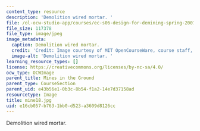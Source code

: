```yaml
---
content_type: resource
description: 'Demolition wired mortar. '
file: /ol-ocw-studio-app/courses/ec-s06-design-for-demining-spring-2007/e16cb057b7631bb0d523a3609d8126cc_mine18.jpg
file_size: 117378
file_type: image/jpeg
image_metadata:
  caption: Demolition wired mortar.
  credit: 'Credit: Image courtesy of MIT OpenCourseWare, course staff, and students.'
  image-alt: 'Demolition wired mortar. '
learning_resource_types: []
license: https://creativecommons.org/licenses/by-nc-sa/4.0/
ocw_type: OCWImage
parent_title: Mines in the Ground
parent_type: CourseSection
parent_uid: e43b56e1-0b3c-8b54-f1a2-14e7d37158ad
resourcetype: Image
title: mine18.jpg
uid: e16cb057-b763-1bb0-d523-a3609d8126cc
---
```

Demolition wired mortar. 
